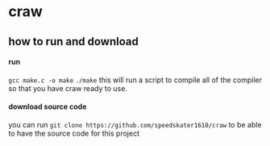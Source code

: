 # craw

## how to run and download
#### run
`gcc make.c -o make`
`./make`
this will run a script to compile all of the compiler so that you have craw ready to use. 


#### download source code 
you can run 
`git clone https://github.com/speedskater1610/craw` to be able to have the source code for this project

